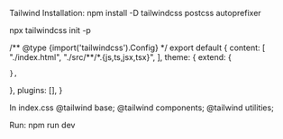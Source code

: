 Tailwind
Installation: 
npm install -D tailwindcss postcss autoprefixer

npx tailwindcss init -p

<p>
/** @type {import('tailwindcss').Config} */
export default {
  content: [
    "./index.html",
    "./src/**/*.{js,ts,jsx,tsx}",
  ],
  theme: {
    extend: {
     
      
    },
  },
  plugins: [],
}


In index.css
@tailwind base;
@tailwind components;
@tailwind utilities;

Run:
npm run dev</p>
